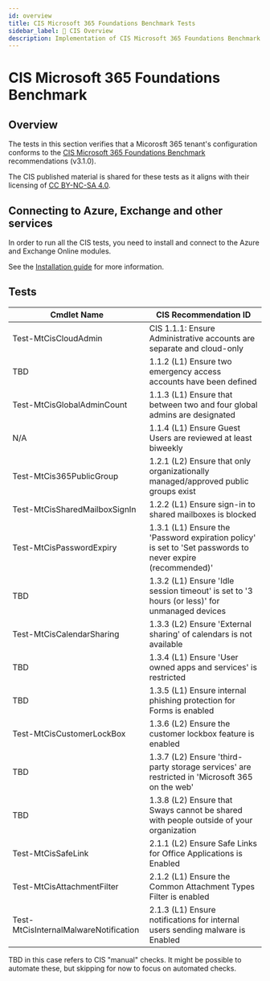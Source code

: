 ```yaml
---
id: overview
title: CIS Microsoft 365 Foundations Benchmark Tests
sidebar_label: 🏢 CIS Overview
description: Implementation of CIS Microsoft 365 Foundations Benchmark Controls
---
```


# CIS Microsoft 365 Foundations Benchmark

## Overview

The tests in this section verifies that a Micorosft 365 tenant's configuration conforms to the [CIS Microsoft 365 Foundations Benchmark](https://www.cisecurity.org/benchmark/microsoft_365) recommendations (v3.1.0).

The CIS published material is shared for these tests as it aligns with their licensing of [CC BY-NC-SA 4.0](https://www.cisecurity.org/terms-and-conditions-table-of-contents).

## Connecting to Azure, Exchange and other services

In order to run all the CIS tests, you need to install and connect to the Azure and Exchange Online modules.

See the [Installation guide](/docs/installation#optional-modules-and-permissions) for more information.

## Tests

| Cmdlet Name | CIS Recommendation ID |
| - | - |
| Test-MtCisCloudAdmin | CIS 1.1.1: Ensure Administrative accounts are separate and cloud-only |
| TBD | 1.1.2 (L1) Ensure two emergency access accounts have been defined |
| Test-MtCisGlobalAdminCount | 1.1.3 (L1) Ensure that between two and four global admins are designated |
| N/A | 1.1.4 (L1) Ensure Guest Users are reviewed at least biweekly |
| Test-MtCis365PublicGroup | 1.2.1 (L2) Ensure that only organizationally managed/approved public groups exist |
| Test-MtCisSharedMailboxSignIn | 1.2.2 (L1) Ensure sign-in to shared mailboxes is blocked |
| Test-MtCisPasswordExpiry | 1.3.1 (L1) Ensure the 'Password expiration policy' is set to 'Set passwords to never expire (recommended)' |
| TBD | 1.3.2 (L1) Ensure 'Idle session timeout' is set to '3 hours (or less)' for unmanaged devices |
| Test-MtCisCalendarSharing | 1.3.3 (L2) Ensure 'External sharing' of calendars is not available |
| TBD | 1.3.4 (L1) Ensure 'User owned apps and services' is restricted |
| TBD | 1.3.5 (L1) Ensure internal phishing protection for Forms is enabled |
| Test-MtCisCustomerLockBox | 1.3.6 (L2) Ensure the customer lockbox feature is enabled |
| TBD | 1.3.7 (L2) Ensure 'third-party storage services' are restricted in 'Microsoft 365 on the web' |
| TBD | 1.3.8 (L2) Ensure that Sways cannot be shared with people outside of your organization |
| Test-MtCisSafeLink | 2.1.1 (L2) Ensure Safe Links for Office Applications is Enabled |
| Test-MtCisAttachmentFilter | 2.1.2 (L1) Ensure the Common Attachment Types Filter is enabled |
| Test-MtCisInternalMalwareNotification | 2.1.3 (L1) Ensure notifications for internal users sending malware is Enabled |

TBD in this case refers to CIS "manual" checks. It might be possible to automate these, but skipping for now to focus on automated checks.